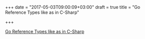+++
date = "2017-05-03T09:00:09+03:00"
draft = true
title = "Go Reference Types like as in C-Sharp"

+++

<p><a href="http://dc0d.github.io/2017/05/01/reference-types">Go Reference Types like as in C-Sharp</a></p>